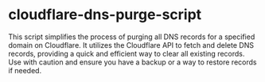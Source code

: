 # cloudflare-dns-purge-script
This script simplifies the process of purging all DNS records for a specified domain on Cloudflare. It utilizes the Cloudflare API to fetch and delete DNS records, providing a quick and efficient way to clear all existing records. Use with caution and ensure you have a backup or a way to restore records if needed.

